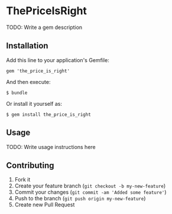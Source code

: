 # ThePriceIsRight

TODO: Write a gem description

## Installation

Add this line to your application's Gemfile:

    gem 'the_price_is_right'

And then execute:

    $ bundle

Or install it yourself as:

    $ gem install the_price_is_right

## Usage

TODO: Write usage instructions here

## Contributing

1. Fork it
2. Create your feature branch (`git checkout -b my-new-feature`)
3. Commit your changes (`git commit -am 'Added some feature'`)
4. Push to the branch (`git push origin my-new-feature`)
5. Create new Pull Request

